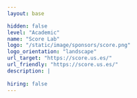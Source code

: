 ```yaml
---
layout: base

hidden: false
level: "Academic"
name: "Score Lab"
logo: "/static/image/sponsors/score.png"
logo_orientation: "landscape"
url_target: "https://score.us.es/"
url_friendly: "https://score.us.es/"
description: |
  
hiring: false
---
```

